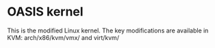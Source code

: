 # OASIS kernel
This is the modified Linux kernel. The key modifications are available in KVM: arch/x86/kvm/vmx/ and virt/kvm/


